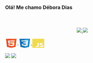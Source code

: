 ### Olá! Me chamo Débora Dias
<header>
<link rel="stylesheet" href="https://cdn.jsdelivr.net/gh/devicons/devicon@v2.15.1/devicon.min.css">
</header>

<div align="center">
  <a href="https://github.com/deboradiasdev">
  <img height="140em" src="https://github-readme-stats.vercel.app/api?username=deboradiasdev&show_icons=true&theme=shades-of-purple&include_all_commits=true&count_private=true"/>
  <img height="140em" src="https://github-readme-stats.vercel.app/api/top-langs/?username=deboradiasdev&layout=compact&langs_count=7&theme=shades-of-purple"/>
</div>

<div style="display: inline_block"><br>
<img align="center" alt="Rafa-HTML" height="30" width="40" src="https://raw.githubusercontent.com/devicons/devicon/master/icons/html5/html5-original.svg">
<img align="center" alt="Rafa-CSS" height="30" width="40" src="https://raw.githubusercontent.com/devicons/devicon/master/icons/css3/css3-original.svg">
<img align="center" alt="Rafa-Js" height="30" width="40" src="https://raw.githubusercontent.com/devicons/devicon/master/icons/javascript/javascript-plain.svg">
</div><br>

<div>
  <a href="https://www.linkedin.com/in/deboraribeirodias"> <img src=https://img.shields.io/badge/LinkedIn-0077B5?style=for-the-badge&logo=linkedin&logoColor=white></a>
  <a href = "mailto:contatodeboradev@gmail.com"><img src="https://img.shields.io/badge/-Gmail-%23333?style=for-the-badge&logo=gmail&logoColor=white" destino ="_blank"> </a>

</div>
